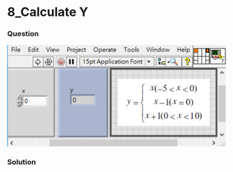# 8_Calculate Y
### Question
![Question](https://github.com/Offliners/LabVIEW_projects/blob/master/LabVIEW-Fast-Coding-Challenge/Question8/8_Calculate%20Y.vi%20Front%20Panel.png)

### Solution
